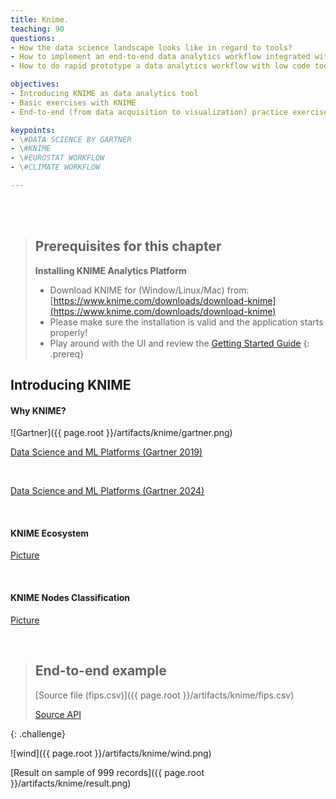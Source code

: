 ```yaml
---
title: Knime.
teaching: 90
questions:
- How the data science landscape looks like in regard to tools?
- How to implement an end-to-end data analytics workflow integrated with multiple sources?
- How to do rapid prototype a data analytics workflow with low code tools, opposed to using a programing language (R,Python etc)?

objectives:
- Introducing KNIME as data analytics tool
- Basic exercises with KNIME
- End-to-end (from data acquisition to visualization) practice exercise

keypoints:
- \#DATA SCIENCE BY GARTNER
- \#KNIME 
- \#EUROSTAT WORKFLOW
- \#CLIMATE WORKFLOW

---
```





<br/><br/>


> ## Prerequisites for this chapter
>**Installing KNIME Analytics Platform**  
>* Download KNIME for (Window/Linux/Mac) from: [https://www.knime.com/downloads/download-knime](https://www.knime.com/downloads/download-knime)
>* Please make sure the installation is valid and the application starts properly!
>* Play around with the UI and review the [Getting Started Guide]([https://www.knime.com/downloads/download-knime](https://www.knime.com/getting-started-guide)) 
{: .prereq} 




## Introducing KNIME

#### Why KNIME? 


![Gartner]({{ page.root }}/artifacts/knime/gartner.png)

[Data Science and ML Platforms (Gartner 2019)](https://www.kdnuggets.com/2019/02/gartner-2019-mq-data-science-machine-learning-changes.html)

<br/>

[Data Science and ML Platforms (Gartner 2024)](https://azure.microsoft.com/en-us/blog/microsoft-is-a-leader-in-the-2024-gartner-magic-quadrant-for-data-science-and-machine-learning-platforms/)


<br/>

#### KNIME Ecosystem
[Picture](https://github.com/salacika/DE2DSD/tree/main/knime/pictures/Picture3.png)

<br/>

#### KNIME Nodes Classification 
[Picture](https://github.com/salacika/DE2DSD/tree/main/knime/pictures/Picture2.png)


<br/>

>## End-to-end example
> [Source file (fips.csv)]({{ page.root }}/artifacts/knime/fips.csv)
>
> [Source API](https://www.ncdc.noaa.gov/cdo-web/webservices/v2)
>
<!-- > [Final KNIME Workflow]({{ page.root }}/artifacts/knime/weather-ver2022.knwf) -->
>
{: .challenge}

![wind]({{ page.root }}/artifacts/knime/wind.png)

[Result on sample of 999 records]({{ page.root }}/artifacts/knime/result.png)

<br/><br/>

